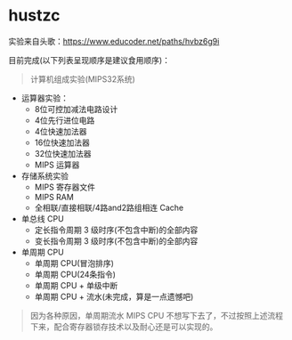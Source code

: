 # hustzc

实验来自头歌：https://www.educoder.net/paths/hvbz6g9i

目前完成(以下列表呈现顺序是建议食用顺序)：

> 计算机组成实验(MIPS32系统)
* 运算器实验：       
    * 8位可控加减法电路设计
    * 4位先行进位电路
    * 4位快速加法器
    * 16位快速加法器
    * 32位快速加法器
    * MIPS 运算器
* 存储系统实验
    * MIPS 寄存器文件
    * MIPS RAM
    * 全相联/直接相联/4路and2路组相连 Cache
* 单总线 CPU
    * 定长指令周期 3 级时序(不包含中断)的全部内容
    *  变长指令周期 3 级时序(不包含中断)的全部内容
* 单周期 CPU
    * 单周期 CPU(冒泡排序)
    * 单周期 CPU(24条指令)
    * 单周期 CPU + 单级中断
    * 单周期 CPU + 流水(未完成，算是一点遗憾吧)
> 因为各种原因，单周期流水 MIPS CPU 不想写下去了，不过按照上述流程下来，配合寄存器锁存技术以及耐心还是可以实现的。
